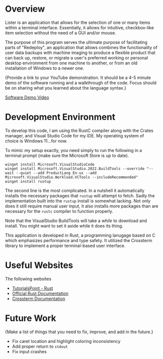 # Overview

Lister is an application that allows for the selection of one or many items within a terminal interface. Essentially, it allows for intuitive, checkbox-like item selection without the need of a GUI and/or mouse.

The purpose of this program serves the ultimate purpose of facilitating parts of "Redeploy", an application that allows combines the functionality of user data backups with machine imaging to produce a flexible product that can back up, restore, or migrate a user's preferred working or personal desktop environment from one machine to another, or from an old installation of Windows to a newer one.

{Provide a link to your YouTube demonstration. It should be a 4-5 minute demo of the software running and a walkthrough of the code. Focus should be on sharing what you learned about the language syntax.}

[Software Demo Video](https://drive.google.com/file/d/1Rtq6T5CNkeh_ycAwvQho_65QSk_mT4DS/view?usp=share_link)

# Development Environment

To develop this code, I am using the RustC compiler along with the Crates manager, and Visual Studio Code for my IDE. My operating system of choice is Windows 11...for now.

To mimic my setup exactly, you need simply to run the following in a terminal prompt (make sure the Microsoft Store is up to date).

```
winget install Microsoft.VisualStudioCode
winget install Microsoft.VisualStudio.2022.BuildTools --override "--wait --quiet --add ProductLang En-us --add Microsoft.VisualStudio.Workload.VCTools --includeRecommended"
winget install rustup
```
The second line is the most complicated. In a nutshell it automatically installs the necessary packages that `rustup` will attempt to fetch. Sadly the implementation built into the `rustup` install is somewhat lacking. Not only does it still require manual user input, it also installs more packages than are necessary for the `rustc` compiler to function properly.

Note that the VisualStudio BuildTools will take a _while_ to download and install. You might want to set it aside while it does its thing.

This application is developed in Rust, a programming lanugage based on C which emphasizes performance and type safety. It utilized the Crossterm library to implement a proper terminal-based user interface.

# Useful Websites

The following websites

- [TutorialsPoint - Rust](https://www.tutorialspoint.com/rust/)
- [Official Rust Documentation](https://doc.rust-lang.org/)
- [Crossterm Documentation](https://docs.rs/crossterm/latest/crossterm)

# Future Work

{Make a list of things that you need to fix, improve, and add in the future.}

- Fix caret location and highlight coloring inconsistency
- Add proper return to `stdout`
- Fix input crashes